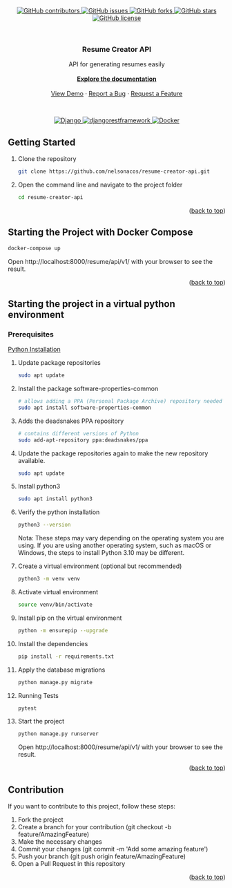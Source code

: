 <div id="top"></div>

<p align="center">
    <a href="https://github.com/nelsonacos/resume-creator-api/graphs/contributors">
        <img src="https://img.shields.io/github/contributors/nelsonacos/resume-creator-api.svg?style=for-the-badge" alt="GitHub contributors">
    </a>
    <a href="https://github.com/nelsonacos/resume-creator-api/issues">
        <img src="https://img.shields.io/github/issues/nelsonacos/resume-creator-api?style=for-the-badge" alt="GitHub issues">
    </a>
    <a href="https://github.com/tu-usuario/resume-creator-api/network">
        <img src="https://img.shields.io/github/forks/nelsonacos/resume-creator-api?style=for-the-badge" alt="GitHub forks">
    </a>
    <a href="https://github.com/tu-usuario/resume-creator-api/stargazers">
        <img src="https://img.shields.io/github/stars/nelsonacos/resume-creator-api?style=for-the-badge" alt="GitHub stars">
    </a>
    <a href="https://github.com/nelsonacos/resume-creator-api/blob/main/LICENSE">
        <img src="https://img.shields.io/github/license/nelsonacos/resume-creator-api?style=for-the-badge" alt="GitHub license">
    </a>
</p>

<br />
<div align="center">
  <h3 align="center">Resume Creator API</h3>
  <p align="center">
    API for generating resumes easily
    <br />
    <br />
    <a href="http://localhost:8000/resume/docs/"><strong>Explore the documentation</strong></a>
    <br />
    <br />
    <a href="#">View Demo</a>
    ·
    <a href="https://github.com/nelsonacos/resume-creator-api/issues">Report a Bug</a>
    ·
    <a href="https://github.com/nelsonacos/resume-creator-api/issues">Request a Feature</a>
  </p>
</div>
<br />

<p align="center">
    <a href="https://github.com/nelsonacos/resume-creator-api">
        <img src="https://img.shields.io/badge/django-black?style=for-the-badge&logo=django" alt="Django">
    </a>
    <a href="https://github.com/nelsonacos/resume-creator-api">
        <img src="https://img.shields.io/badge/djangorestframework-black?style=for-the-badge&logo=djangorestframework" alt="djangorestframework">
    </a>
    <a href="https://github.com/nelsonacos/resume-creator-api">
        <img src="https://img.shields.io/badge/docker-black?style=for-the-badge&logo=docker" alt="Docker">
    </a>
</p>


## Getting Started

1. Clone the repository

    ```sh
    git clone https://github.com/nelsonacos/resume-creator-api.git
    ```

2. Open the command line and navigate to the project folder

    ```sh
    cd resume-creator-api
    ```
<p align="right">(<a href="#top">back to top</a>)</p>

## Starting the Project with Docker Compose

```sh
docker-compose up
```
Open http://localhost:8000/resume/api/v1/ with your browser to see the result.

<p align="right">(<a href="#top">back to top</a>)</p>

## Starting the project in a virtual python environment

### Prerequisites

[Python Installation](https://www.python.org/downloads/)

1. Update package repositories

    ```sh
    sudo apt update
    ```
2. Install the package software-properties-common

    ```sh
    # allows adding a PPA (Personal Package Archive) repository needed to install Python 3
    sudo apt install software-properties-common
    ```
3. Adds the deadsnakes PPA repository

    ```sh
    # contains different versions of Python
    sudo add-apt-repository ppa:deadsnakes/ppa
    ```
4. Update the package repositories again to make the new repository available.

    ```sh
    sudo apt update
    ```
5. Install python3

    ```sh
    sudo apt install python3
    ```
6. Verify the python installation

    ```sh
    python3 --version
    ```
    Nota: These steps may vary depending on the operating system you are using. If you are using another operating system, such as macOS or Windows, the steps to install Python 3.10 may be different.

7. Create a virtual environment (optional but recommended)

    ```sh
    python3 -m venv venv
    ```
8. Activate virtual environment

    ```sh
    source venv/bin/activate
    ```
9. Install pip on the virtual environment

    ```sh
    python -m ensurepip --upgrade
    ```
10. Install the dependencies

    ```sh
    pip install -r requirements.txt
    ```
11. Apply the database migrations

    ```sh
    python manage.py migrate
    ```
12. Running Tests

    ```sh
    pytest
    ```

13. Start the project

    ```sh
    python manage.py runserver
    ```
    Open http://localhost:8000/resume/api/v1/ with your browser to see the result.

<p align="right">(<a href="#top">back to top</a>)</p>

## Contribution

If you want to contribute to this project, follow these steps:

1. Fork the project
2. Create a branch for your contribution (git checkout -b feature/AmazingFeature)
3. Make the necessary changes
4. Commit your changes (git commit -m 'Add some amazing feature')
5. Push your branch (git push origin feature/AmazingFeature)
6. Open a Pull Request in this repository

<p align="right">(<a href="#top">back to top</a>)</p>
